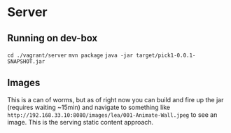 # Server

## Running on dev-box

`cd ./vagrant/server`
`mvn package`
`java -jar target/pick1-0.0.1-SNAPSHOT.jar`

## Images

This is a can of worms, but as of right now you can build and fire up the jar (requires waiting ~15min) and navigate to something like `http://192.168.33.10:8080/images/lea/001-Animate-Wall.jpeg` to see an image. This is the serving static content approach.